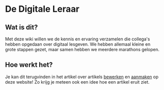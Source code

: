 ---
---

# De Digitale Leraar

## Wat is dit?

Met deze wiki willen we de kennis en ervaring verzamelen die collega's hebben opgedaan over digitaal lesgeven. We hebben allemaal kleine en grote stappen gezet, maar samen hebben we meerdere marathons gelopen. 

## Hoe werkt het?

Je kan dit terugvinden in het artikel over artikels [bewerken](https://pius-x-antwerpen.github.io/digitale-leraar/pages/digitale-leraar-artikel-bewerken.html) en [aanmaken](https://pius-x-antwerpen.github.io/digitale-leraar/pages/digitale-leraar-artikel-schrijven.html) op deze website! Zo krijg je meteen ook een idee hoe een artikel eruit ziet.